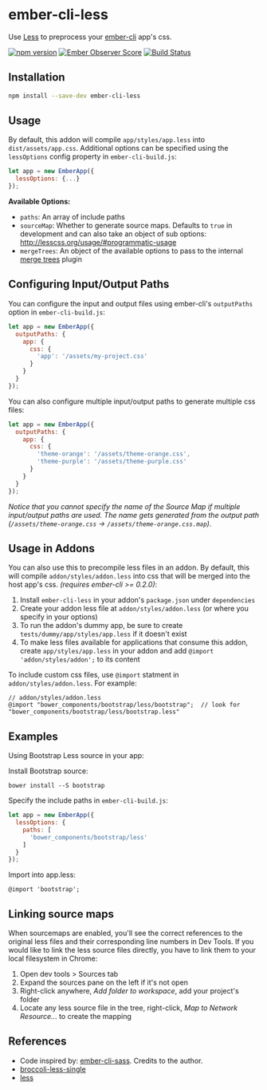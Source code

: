 # ember-cli-less

Use [Less](http://lesscss.org/) to preprocess your [ember-cli](http://www.ember-cli.com/) app's css.

[![npm version](https://badge.fury.io/js/ember-cli-less.svg)](http://badge.fury.io/js/ember-cli-less)
[![Ember Observer Score](http://emberobserver.com/badges/ember-cli-less.svg)](http://emberobserver.com/addons/ember-cli-less)
[![Build Status](https://travis-ci.org/gdub22/ember-cli-less.svg)](https://travis-ci.org/gdub22/ember-cli-less)

Installation
------------------------------------------------------------------------------

```sh
npm install --save-dev ember-cli-less
```

## Usage

By default, this addon will compile `app/styles/app.less` into `dist/assets/app.css`.
Additional options can be specified using the `lessOptions` config property in `ember-cli-build.js`:

```javascript
let app = new EmberApp({
  lessOptions: {...}
});
```

**Available Options:**

- `paths`: An array of include paths
- `sourceMap`: Whether to generate source maps. Defaults to `true` in development and can also
take an object of sub options: http://lesscss.org/usage/#programmatic-usage
- `mergeTrees`: An object of the available options to pass to the internal [merge trees] plugin

## Configuring Input/Output Paths

You can configure the input and output files using ember-cli's `outputPaths` option in `ember-cli-build.js`:

```javascript
let app = new EmberApp({
  outputPaths: {
    app: {
      css: {
        'app': '/assets/my-project.css'
      }
    }
  }
});
```

You can also configure multiple input/output paths to generate multiple css files:

```javascript
let app = new EmberApp({
  outputPaths: {
    app: {
      css: {
        'theme-orange': '/assets/theme-orange.css',
        'theme-purple': '/assets/theme-purple.css'
      }
    }
  }
});
```

*Notice that you cannot specify the name of the Source Map if multiple input/output paths are used.
The name gets generated from the output path (`/assets/theme-orange.css` -> `/assets/theme-orange.css.map`).*

## Usage in Addons

You can also use this to precompile less files in an addon. By default, this
will compile `addon/styles/addon.less` into css that will be merged into the
host app's css. *(requires ember-cli >= 0.2.0)*:

1. Install `ember-cli-less` in your addon's `package.json` under `dependencies`
2. Create your addon less file at `addon/styles/addon.less` (or where you specify in your options)
3. To run the addon's dummy app, be sure to create `tests/dummy/app/styles/app.less` if it doesn't exist
4. To make less files available for applications that consume this addon, create `app/styles/app.less` in your addon and add `@import 'addon/styles/addon';` to its content

To include custom css files, use `@import` statment in `addon/styles/addon.less`. For example:
```less
// addon/styles/addon.less
@import "bower_components/bootstrap/less/bootstrap";  // look for "bower_components/bootstrap/less/bootstrap.less"
```


## Examples

Using Bootstrap Less source in your app:

Install Bootstrap source:
```
bower install --S bootstrap
```

Specify the include paths in `ember-cli-build.js`:

```javascript
let app = new EmberApp({
  lessOptions: {
    paths: [
      'bower_components/bootstrap/less'
    ]
  }
});
```

Import into app.less:

```less
@import 'bootstrap';
```

## Linking source maps

When sourcemaps are enabled, you'll see the correct references to the original less files and their corresponding
line numbers in Dev Tools. If you would like to link the less source files directly, you have to link them to
your local filesystem in Chrome:

1. Open dev tools > Sources tab
2. Expand the sources pane on the left if it's not open
3. Right-click anywhere, _Add folder to workspace_, add your project's folder
4. Locate any less source file in the tree, right-click, _Map to Network Resource..._ to create the mapping

## References

- Code inspired by: [ember-cli-sass](https://github.com/aexmachina/ember-cli-sass). Credits to the author.
- [broccoli-less-single](https://github.com/gabrielgrant/broccoli-less-single)
- [less](https://github.com/less/less.js)

[merge trees]: https://github.com/broccolijs/broccoli-merge-trees#options
